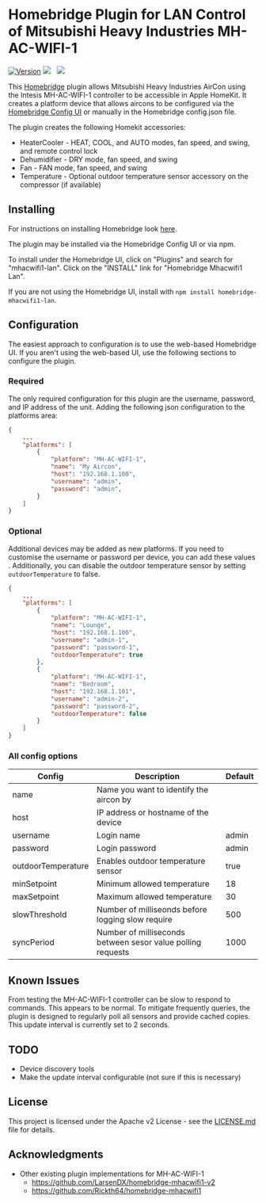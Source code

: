 # Homebridge Plugin for LAN Control of Mitsubishi Heavy Industries MH-AC-WIFI-1

[![Version](https://img.shields.io/npm/v/homebridge-mhacwifi1-lan)](https://www.npmjs.com/package/homebridge-mhacwifi1-lan)
<img src="https://img.shields.io/badge/node-%3E%3D10.17-brightgreen"> &nbsp;
<img src="https://img.shields.io/badge/homebridge-%3E%3D1.3.0-brightgreen"> &nbsp;

This [Homebridge](https://github.com/nfarina/homebridge) plugin allows Mitsubishi Heavy Industries AirCon using the Intesis MH-AC-WIFI-1 controller to be accessible in Apple HomeKit.  It creates a platform device that allows aircons to be configured via the [Homebridge Config UI](https://github.com/oznu/homebridge-config-ui-x) or manually in the Homebridge config.json file.

The plugin creates the following Homekit accessories:
* HeaterCooler - HEAT, COOL, and AUTO modes, fan speed, and swing, and remote control lock
* Dehumidifier - DRY mode, fan speed, and swing
* Fan - FAN mode, fan speed, and swing
* Temperature - Optional outdoor temperature sensor accessory on the compressor (if available)

## Installing

For instructions on installing Homebridge look [here](https://github.com/homebridge/homebridge/wiki).

The plugin may be installed via the Homebridge Config UI or via npm.

To install under the Homebridge UI, click on "Plugins" and search for "mhacwifi1-lan".  Click on the "INSTALL" link for "Homebridge Mhacwifi1 Lan".

If you are not using the Homebridge UI, install with `npm install homebridge-mhacwifi1-lan`.


## Configuration

The easiest approach to configuration is to use the web-based Homebridge UI.  If you aren't using the web-based UI, use the following sections to configure the plugin.

### Required

The only required configuration for this plugin are the username, password, and IP address of the unit.  Adding the following json configuration to the platforms area:

```json
{
    ...
    "platforms": [
        {
            "platform": "MH-AC-WIFI-1",
            "name": "My Aircon",
            "host": "192.168.1.100",
            "username": "admin",
            "password": "admin",
        }
    ]
}
```

### Optional

Additional devices may be added as new platforms.  If you need to customise the username or password per device, you can add these values .  Additionally, you can disable the outdoor temperature sensor by setting `outdoorTemperature` to false.

```json
{
    ...
    "platforms": [
        {
            "platform": "MH-AC-WIFI-1",
            "name": "Lounge",
            "host": "192.168.1.100",
            "username": "admin-1",
            "password": "password-1",
            "outdoorTemperature": true
        },
        {
            "platform": "MH-AC-WIFI-1",
            "name": "Bedroom",
            "host": "192.168.1.101",
            "username": "admin-2",
            "password": "password-2",
            "outdoorTemperature": false
        }
    ]
}
```

### All config options

| Config | Description | Default |
| ------ | ----------- | ------- |
| name | Name you want to identify the aircon by | <required> |
| host | IP address or hostname of the device | <required> |
| username | Login name | admin |
| password | Login password | admin|
| outdoorTemperature | Enables outdoor temperature sensor | true |
| minSetpoint | Minimum allowed temperature | 18 |
| maxSetpoint | Maximum allowed temperature | 30 |
| slowThreshold | Number of milliseonds before logging slow require | 500 |
| syncPeriod | Number of milliseconds between sesor value polling requests | 1000 |

## Known Issues

From testing the MH-AC-WIFI-1 controller can be slow to respond to commands.  This appears to be normal.  To mitigate frequently queries, the plugin is designed to regularly poll all sensors and provide cached copies.  This update interval is currently set to 2 seconds.

## TODO
* Device discovery tools
* Make the update interval configurable (not sure if this is necessary)


## License

This project is licensed under the Apache v2 License - see the [LICENSE.md](LICENSE.md) file for details.

## Acknowledgments

* Other existing plugin implementations for MH-AC-WIFI-1
    * https://github.com/LarsenDX/homebridge-mhacwifi1-v2
    * https://github.com/Rickth64/homebridge-mhacwifi1
